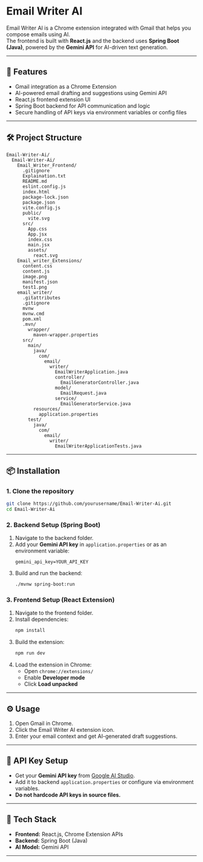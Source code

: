 # Email Writer AI

Email Writer AI is a Chrome extension integrated with Gmail that helps you compose emails using AI.  
The frontend is built with **React.js** and the backend uses **Spring Boot (Java)**, powered by the **Gemini API** for AI-driven text generation.

---

## 🚀 Features
- Gmail integration as a Chrome Extension
- AI-powered email drafting and suggestions using Gemini API
- React.js frontend extension UI
- Spring Boot backend for API communication and logic
- Secure handling of API keys via environment variables or config files

---

## 🛠️ Project Structure
```
Email-Writer-Ai/
  Email-Writer-Ai/
    Email_Writer_Frontend/
      .gitignore
      Explaination.txt
      README.md
      eslint.config.js
      index.html
      package-lock.json
      package.json
      vite.config.js
      public/
        vite.svg
      src/
        App.css
        App.jsx
        index.css
        main.jsx
        assets/
          react.svg
    Email_writer_Extensions/
      content.css
      content.js
      image.png
      manifest.json
      test1.png
    email_writer/
      .gitattributes
      .gitignore
      mvnw
      mvnw.cmd
      pom.xml
      .mvn/
        wrapper/
          maven-wrapper.properties
      src/
        main/
          java/
            com/
              email/
                writer/
                  EmailWriterApplication.java
                  controller/
                    EmailGeneratorController.java
                  model/
                    EmailRequest.java
                  service/
                    EmailGeneratorService.java
          resources/
            application.properties
        test/
          java/
            com/
              email/
                writer/
                  EmailWriterApplicationTests.java
```

---

## 📦 Installation

### 1. Clone the repository
```bash
git clone https://github.com/yourusername/Email-Writer-Ai.git
cd Email-Writer-Ai
```

### 2. Backend Setup (Spring Boot)
1. Navigate to the backend folder.
2. Add your **Gemini API key** in `application.properties` or as an environment variable:
   ```properties
   gemini_api_key=YOUR_API_KEY
   ```
3. Build and run the backend:
   ```bash
   ./mvnw spring-boot:run
   ```

### 3. Frontend Setup (React Extension)
1. Navigate to the frontend folder.
2. Install dependencies:
   ```bash
   npm install
   ```
3. Build the extension:
   ```bash
   npm run dev
   ```
4. Load the extension in Chrome:
   - Open `chrome://extensions/`
   - Enable **Developer mode**
   - Click **Load unpacked**

---

## ⚙️ Usage
1. Open Gmail in Chrome.
2. Click the Email Writer AI extension icon.
3. Enter your email context and get AI-generated draft suggestions.

---

## 🔑 API Key Setup
- Get your **Gemini API key** from [Google AI Studio](https://aistudio.google.com/).  
- Add it to backend `application.properties` or configure via environment variables.  
- **Do not hardcode API keys in source files.**

---

## 📌 Tech Stack
- **Frontend:** React.js, Chrome Extension APIs
- **Backend:** Spring Boot (Java)
- **AI Model:** Gemini API

---



